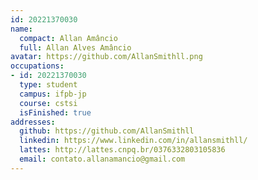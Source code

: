 ```yaml
---
id: 20221370030
name:
  compact: Allan Amâncio
  full: Allan Alves Amâncio
avatar: https://github.com/AllanSmithll.png
occupations:
- id: 20221370030
  type: student
  campus: ifpb-jp
  course: cstsi
  isFinished: true
addresses:
  github: https://github.com/AllanSmithll
  linkedin: https://www.linkedin.com/in/allansmithll/
  lattes: http://lattes.cnpq.br/0376332803105836
  email: contato.allanamancio@gmail.com
---
```

